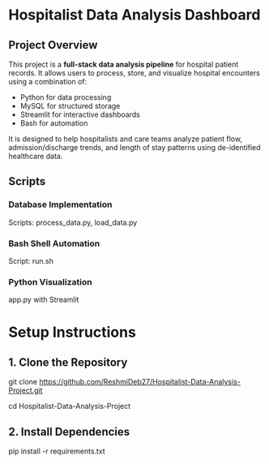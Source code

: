 # Hospitalist Data Analysis Dashboard

## Project Overview
This project is a **full-stack data analysis pipeline** for hospital patient records. It allows users to process, store, and visualize hospital encounters using a combination of:

- Python for data processing
- MySQL for structured storage
- Streamlit for interactive dashboards
- Bash for automation

It is designed to help hospitalists and care teams analyze patient flow, admission/discharge trends, and length of stay patterns using de-identified healthcare data.

## Scripts
### Database Implementation 
Scripts: process_data.py, load_data.py
### Bash Shell Automation 
Script: run.sh
### Python Visualization
app.py with Streamlit






# Setup Instructions

## 1. Clone the Repository
git clone https://github.com/ReshmiDeb27/Hospitalist-Data-Analysis-Project.git

cd Hospitalist-Data-Analysis-Project

## 2. Install Dependencies
pip install -r requirements.txt
